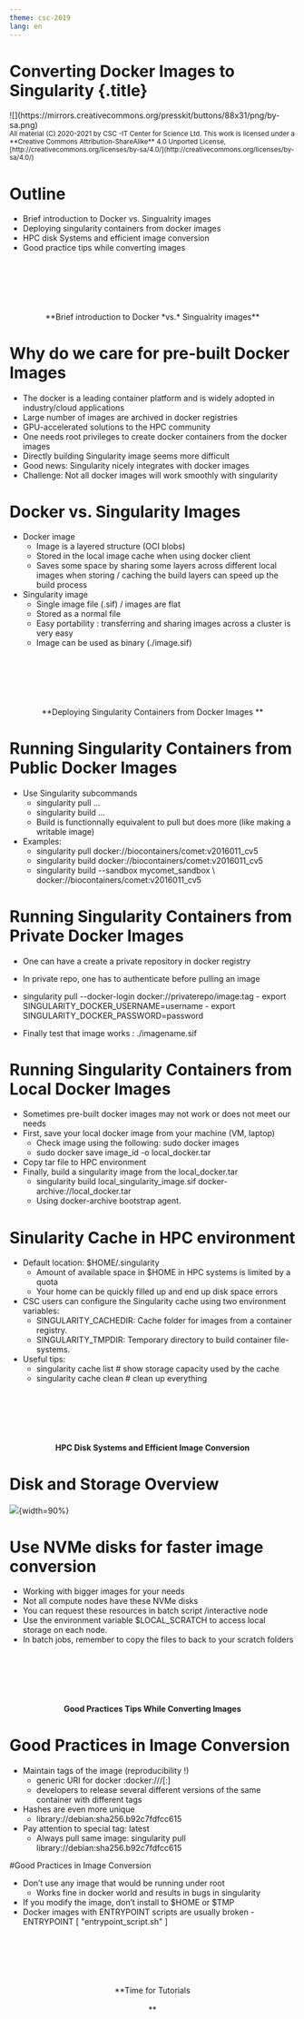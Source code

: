 ```yaml
---
theme: csc-2019
lang: en
---
```

# Converting Docker Images to Singularity {.title}

<div class="column">
![](https://mirrors.creativecommons.org/presskit/buttons/88x31/png/by-sa.png)
</div>
<div class="column">
<small>
All material (C) 2020-2021 by CSC -IT Center for Science Ltd.
This work is licensed under a **Creative Commons Attribution-ShareAlike** 4.0
Unported License, [http://creativecommons.org/licenses/by-sa/4.0/](http://creativecommons.org/licenses/by-sa/4.0/)
</small>
</div>

# Outline
- Brief introduction to Docker vs. Singualrity  images
- Deploying singularity containers from docker images
- HPC disk Systems and efficient image conversion 
- Good practice tips while converting images


#  
<br><br><br>
<p align="center" clor="green"> **Brief introduction to Docker *vs.* Singualrity  images** </p>

# Why do we care for pre-built Docker Images 

- The docker is a leading container platform  and is widely adopted in industry/cloud applications
- Large number of images are archived in docker registries
- GPU-accelerated solutions to the HPC community
- One needs root privileges to create docker containers from the docker images
- Directly building Singularity image seems more difficult
-  Good news:  Singularity nicely integrates with docker images
- Challenge: Not all docker images will work smoothly  with singularity 


# Docker vs. Singularity Images
- Docker image
     - Image is a layered structure (OCI blobs)
     - Stored in the local image cache  when using docker client
     - Saves some space by sharing some layers across different local images when storing / caching the build layers can speed up the build process
- Singularity image
     - Single image file (.sif) / images are flat 
     - Stored as a normal file
     - Easy portability : transferring and sharing images across a cluster is very easy
     - Image can be used as binary (./image.sif)

#  
<br><br><br>
     <p align="center"> **Deploying Singularity Containers from Docker Images ** </p>

# Running Singularity Containers from Public Docker Images
- Use Singularity subcommands
    - singularity pull …
    - singularity build …
    - Build is functionnally equivalent to pull but does more (like making a writable image) 
- Examples: 
    - singularity pull docker://biocontainers/comet:v2016011_cv5
    - singularity build docker://biocontainers/comet:v2016011_cv5
    - singularity build --sandbox mycomet_sandbox  \ docker://biocontainers/comet:v2016011_cv5


# Running Singularity Containers from Private Docker Images
- One can have a create a private repository in docker registry
- In private repo, one has to authenticate before pulling an image

- singularity pull --docker-login docker://privaterepo/image:tag
      - export SINGULARITY_DOCKER_USERNAME=username
      - export SINGULARITY_DOCKER_PASSWORD=password

- Finally test that image works :  ./imagename.sif

# Running Singularity Containers from  Local Docker Images
- Sometimes pre-built docker images may not work or does not meet our needs 
- First, save your local docker image from your machine (VM, laptop)
     -  Check image using the following: sudo docker images
     - sudo docker save image_id -o local_docker.tar
- Copy tar file  to HPC environment 
- Finally, build a singularity image from the local_docker.tar 
     - singularity build local_singularity_image.sif docker-archive://local_docker.tar
     - Using docker-archive bootstrap agent.

# Sinularity Cache in HPC environment
- Default location: $HOME/.singularity
     - Amount of available space in $HOME in HPC systems is limited by a quota
     - Your home can be quickly filled up and end up disk space errors 
- CSC users can configure the Singularity cache using two environment variables: 
     - SINGULARITY_CACHEDIR: Cache folder for images from a container registry.
     - SINGULARITY_TMPDIR: Temporary directory to build container file-systems.
- Useful tips:
     - singularity cache list  # show storage capacity used by the cache
     - singularity cache clean # clean up everything 

#  

<br><br><br>
     <p align="center"> **HPC Disk Systems and Efficient Image Conversion** </p>



# Disk and Storage Overview
 ![](./img/disk-systems.svg){width=90%}

# Use NVMe disks for faster image conversion
- Working with bigger images for your needs 
- Not all compute nodes have these NVMe disks
- You can request these resources in batch script /interactive node
- Use the environment variable $LOCAL_SCRATCH to access local storage on each node.
- In batch jobs, remember to copy the files to back to your scratch folders

#  

<br><br><br>
     <p align="center"> **Good Practices Tips While Converting Images** </p>

# Good Practices in Image Conversion

- Maintain tags of the image (reproducibility !)
     - generic URI for docker :docker://<user>/<repo-name>[:<tag>]
     - developers to release several different versions of the same container with different tags
- Hashes  are even more unique 
     - library://debian:sha256.b92c7fdfcc615
- Pay attention to special tag: latest
     - Always pull same image: singularity pull library://debian:sha256.b92c7fdfcc615

#Good Practices in Image Conversion

- Don’t use any image that would be running under root
     - Works fine in docker world and results in bugs in singularity
- If you modify the image,  don’t install to $HOME or $TMP
- Docker images with ENTRYPOINT scripts are usually broken
           - ENTRYPOINT [ "entrypoint_script.sh" ]

#
<br><br><br>
     <p align="center">**Time for Tutorials<br> <br> **</p>
